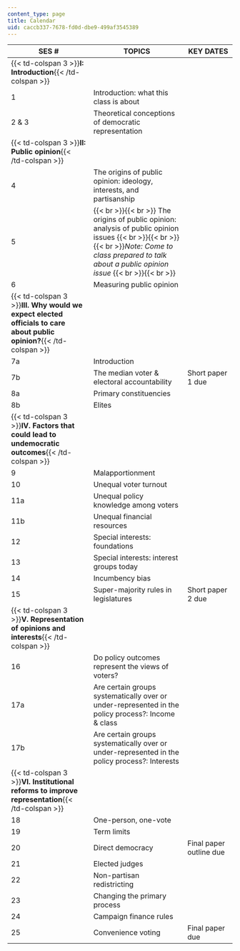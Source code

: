 ```yaml
---
content_type: page
title: Calendar
uid: caccb337-7678-fd0d-dbe9-499af3545389
---
```


| SES # | TOPICS | KEY DATES |
| --- | --- | --- |
| {{< td-colspan 3 >}}**I: Introduction**{{< /td-colspan >}} |||
| 1 | Introduction: what this class is about | &nbsp; |
| 2 & 3 | Theoretical conceptions of democratic representation | &nbsp; |
| {{< td-colspan 3 >}}**II: Public opinion**{{< /td-colspan >}} |||
| 4 | The origins of public opinion: ideology, interests, and partisanship | &nbsp; |
| 5 |  {{< br >}}{{< br >}} The origins of public opinion: analysis of public opinion issues {{< br >}}{{< br >}}   {{< br >}}_Note: Come to class prepared to talk about a public opinion issue_ {{< br >}}{{< br >}}  | &nbsp; |
| 6 | Measuring public opinion | &nbsp; |
| {{< td-colspan 3 >}}**III. Why would we expect elected officials to care about public opinion?**{{< /td-colspan >}} |||
| 7a | Introduction | &nbsp; |
| 7b | The median voter & electoral accountability | Short paper 1 due |
| 8a | Primary constituencies | &nbsp; |
| 8b | Elites | &nbsp; |
| {{< td-colspan 3 >}}**IV. Factors that could lead to undemocratic outcomes**{{< /td-colspan >}} |||
| 9 | Malapportionment | &nbsp; |
| 10 | Unequal voter turnout | &nbsp; |
| 11a | Unequal policy knowledge among voters | &nbsp; |
| 11b | Unequal financial resources | &nbsp; |
| 12 | Special interests: foundations | &nbsp; |
| 13 | Special interests: interest groups today | &nbsp; |
| 14 | Incumbency bias | &nbsp; |
| 15 | Super-majority rules in legislatures | Short paper 2 due |
| {{< td-colspan 3 >}}**V. Representation of opinions and interests**{{< /td-colspan >}} |||
| 16 | Do policy outcomes represent the views of voters? | &nbsp; |
| 17a | Are certain groups systematically over or under-represented in the policy process?: Income & class | &nbsp; |
| 17b | Are certain groups systematically over or under-represented in the policy process?: Interests | &nbsp; |
| {{< td-colspan 3 >}}**VI. Institutional reforms to improve representation**{{< /td-colspan >}} |||
| 18 | One-person, one-vote | &nbsp; |
| 19 | Term limits | &nbsp; |
| 20 | Direct democracy | Final paper outline due |
| 21 | Elected judges | &nbsp; |
| 22 | Non-partisan redistricting | &nbsp; |
| 23 | Changing the primary process | &nbsp; |
| 24 | Campaign finance rules | &nbsp; |
| 25 | Convenience voting | Final paper due